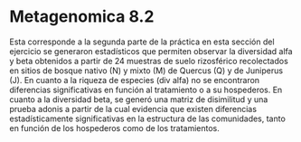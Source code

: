 # Metagenomica 8.2
Esta corresponde a la segunda parte de la práctica en esta sección del ejercicio se generaron estadísticos que permiten observar la diversidad alfa y beta obtenidos a partir de 24 muestras de suelo rizosférico recolectados en sitios de bosque nativo (N) y mixto (M) de Quercus (Q) y de Juniperus (J). En cuanto a la riqueza de especies (div alfa) no se encontraron diferencias significativas en función al tratamiento o a su hospederos. En cuanto a la diversidad beta, se generó una matriz de disimilitud y una prueba adonis a partir de la cual evidencia que existen diferencias estadísticamente significativas en la estructura de las comunidades, tanto en función de los hospederos como de los tratamientos.
